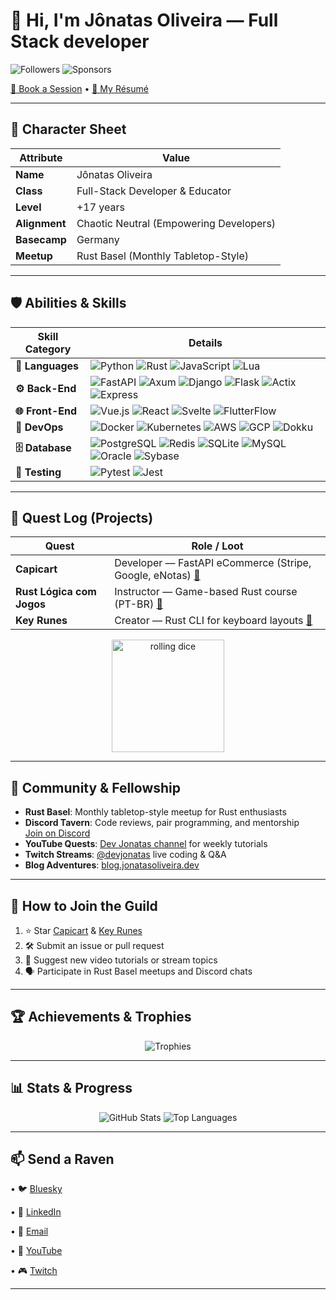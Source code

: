 # 👋 Hi, I'm Jônatas Oliveira — Full Stack developer
![Followers](https://img.shields.io/github/followers/jonatasoli?style=social) ![Sponsors](https://img.shields.io/github/sponsors/jonatasoli?style=social)

[📆 Book a Session](https://cal.com/devjonatas) • [📄 My Résumé](https://drive.google.com/drive/u/0/folders/1QOwlNXVRIOx0nc8dCh4EI9lievyWXpk4)

---

## 🎲 Character Sheet

| Attribute     | Value                                   |
| ------------- | --------------------------------------- |
| **Name**      | Jônatas Oliveira                        |
| **Class**     | Full-Stack Developer & Educator         |
| **Level**     | +17 years                               |
| **Alignment** | Chaotic Neutral (Empowering Developers) |
| **Basecamp**  | Germany                                 |
| **Meetup**    | Rust Basel (Monthly Tabletop-Style)     |

---

## 🛡️ Abilities & Skills

| Skill Category   | Details                                                                                                                                                                                                                                                                                                                                                           |
| ---------------- | ----------------------------------------------------------------------------------------------------------------------------------------------------------------------------------------------------------------------------------------------------------------------------------------------------------------------------------------------------------------- |
| **🔮 Languages** | ![Python](https://img.shields.io/badge/-Python-3776AB?style=flat-square\&logo=python) ![Rust](https://img.shields.io/badge/-Rust-000000?style=flat-square\&logo=rust) ![JavaScript](https://img.shields.io/badge/-JavaScript-F7DF1E?style=flat-square\&logo=javascript) ![Lua](https://img.shields.io/badge/-Lua-2C2D72?style=flat-square\&logo=lua)                                                                                                                                                                                      |
|  **⚙️ Back-End** | ![FastAPI](https://img.shields.io/badge/-FastAPI-009688?style=flat-square\&logo=fastapi) ![Axum](https://img.shields.io/badge/-Axum-000000?style=flat-square\&logo=rust) ![Django](https://img.shields.io/badge/-Django-092E20?style=flat-square\&logo=django) ![Flask](https://img.shields.io/badge/-Flask-000000?style=flat-square\&logo=flask) ![Actix](https://img.shields.io/badge/-Actix-000000?style=flat-square\&logo=rust) ![Express](https://img.shields.io/badge/-Express-000000?style=flat-square\&logo=express)              |
| **🌐 Front-End** | ![Vue.js](https://img.shields.io/badge/-Vue.js-4FC08D?style=flat-square\&logo=vue.js) ![React](https://img.shields.io/badge/-React-61DAFB?style=flat-square\&logo=react) ![Svelte](https://img.shields.io/badge/-Svelte-FF3E00?style=flat-square\&logo=svelte) ![FlutterFlow](https://img.shields.io/badge/-FlutterFlow-02569B?style=flat-square\&logo=flutter)                                                                                                                                                                           |
|    **🚀 DevOps** | ![Docker](https://img.shields.io/badge/-Docker-2496ED?style=flat-square\&logo=docker) ![Kubernetes](https://img.shields.io/badge/-Kubernetes-326CE5?style=flat-square\&logo=kubernetes) ![AWS](https://img.shields.io/badge/-AWS-232F3E?style=flat-square\&logo=amazon-aws) ![GCP](https://img.shields.io/badge/-GCP-4285F4?style=flat-square\&logo=google-cloud) ![Dokku](https://img.shields.io/badge/-Dokku-444444?style=flat-square\&logo=dokku)                                                                                      |
| **🗄️ Database** | ![PostgreSQL](https://img.shields.io/badge/-PostgreSQL-316192?style=flat-square\&logo=postgresql) ![Redis](https://img.shields.io/badge/-Redis-DC382D?style=flat-square\&logo=redis) ![SQLite](https://img.shields.io/badge/-SQLite-003B57?style=flat-square\&logo=sqlite) ![MySQL](https://img.shields.io/badge/-MySQL-4479A1?style=flat-square\&logo=mysql) ![Oracle](https://img.shields.io/badge/-Oracle-F80000?style=flat-square\&logo=oracle) ![Sybase](https://img.shields.io/badge/-Sybase-276588?style=flat-square\&logo=sybase) |
|   **🧪 Testing** | ![Pytest](https://img.shields.io/badge/-Pytest-3A405A?style=flat-square\&logo=pytest) ![Jest](https://img.shields.io/badge/-Jest-C21325?style=flat-square\&logo=jest)                                                                                                                                                                                                                                                                                                                                                                     |

---

## 📜 Quest Log (Projects)

| Quest                     | Role / Loot                                                                                                                   |
| ------------------------- | ----------------------------------------------------------------------------------------------------------------------------- |
| **Capicart**              | Developer — FastAPI eCommerce (Stripe, Google, eNotas) [🔗](https://github.com/jonatasoli/capi-cart)                          |
| **Rust Lógica com Jogos** | Instructor — Game-based Rust course (PT-BR) [🔗](https://hackerspace.jonatasoliveira.dev/courses-page/rust-logica-com-jogos/) |
| **Key Runes**             | Creator — Rust CLI for keyboard layouts [🔗](https://github.com/jonatasoli/keyrunes)                                          |

<p align="center">
  <img src="https://media.giphy.com/media/v1.Y2lkPTc5MGI3NjExNml3bnVpdjUweTdoaGYxY3RuYjgydHF0bHJ3bDdpd3BidzM4ZDgycyZlcD12MV9naWZzX3NlYXJjaCZjdD1n/bubpLP4o75fmIVukRr/giphy.gif" alt="rolling dice" width="180"/>
</p>

---

## 📖 Community & Fellowship

* **Rust Basel**: Monthly tabletop-style meetup for Rust enthusiasts
* **Discord Tavern**: Code reviews, pair programming, and mentorship<br>
  [Join on Discord](https://discord.gg/BcYT2UYb)
* **YouTube Quests**: [Dev Jonatas channel](https://www.youtube.com/@devjonatas) for weekly tutorials
* **Twitch Streams**: [@devjonatas](https://twitch.tv/devjonatas) live coding & Q\&A
* **Blog Adventures**: [blog.jonatasoliveira.dev](https://blog.jonatasoliveira.dev)

---

## 🤝 How to Join the Guild

1. ⭐ Star [Capicart](https://github.com/jonatasoli/capi-cart) & [Key Runes](https://github.com/jonatasoli/keyrunes)
2. 🛠️ Submit an issue or pull request
3. 🎥 Suggest new video tutorials or stream topics
4. 🗣️ Participate in Rust Basel meetups and Discord chats

---

## 🏆 Achievements & Trophies

<p align="center">
  <img src="https://github-profile-trophy.vercel.app/?username=jonatasoli&theme=catppuccin&column=6" alt="Trophies" />
</p>

---

## 📊 Stats & Progress

<p align="center">
  <img src="https://github-readme-stats.vercel.app/api?username=jonatasoli&show_icons=true&count_private=true&theme=catppuccin&border_radius=10" alt="GitHub Stats" />
  <img src="https://github-readme-stats.vercel.app/api/top-langs/?username=jonatasoli&layout=compact&theme=catppuccin&border_radius=10&langs_count=6&show_icons=true&hide=C%23,Javascript,CSS,SCSS,DIGITAL%20Command%20Language" alt="Top Languages" />
</p>

---

## 📫 Send a Raven

<p align="center">
  
  • 🐦 [Bluesky](https://bsky.app/profile/jonatasoliveira.dev)
  
  • 💼 [LinkedIn](https://www.linkedin.com/in/jonatasoliveirame/)
  
  • 📧 [Email](mailto:contact@jonatasoliveira.dev)
  
  • 🎥 [YouTube](https://www.youtube.com/@devjonatas)
  
  • 🎮 [Twitch](https://twitch.tv/devjonatas)
  
</p>

---
